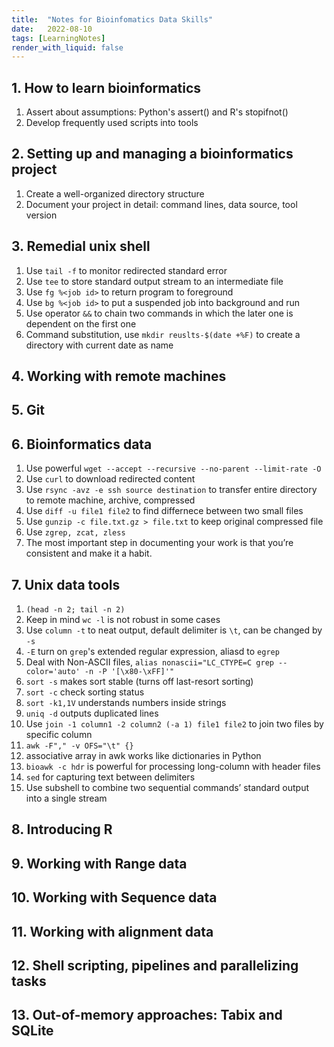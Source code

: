 ```yaml
---
title:  "Notes for Bioinfomatics Data Skills"
date:   2022-08-10
tags: [LearningNotes]
render_with_liquid: false
---
```


## 1. How to learn bioinformatics
1. Assert about assumptions: Python's assert() and R's stopifnot()
2. Develop frequently used scripts into tools

## 2. Setting up and managing a bioinformatics project
1. Create a well-organized directory structure
2. Document your project in detail: command lines, data source, tool version

## 3. Remedial unix shell
1. Use `tail -f` to monitor redirected standard error
2. Use `tee` to store standard output stream to an intermediate file
3. Use `fg %<job id>` to return program to foreground
4. Use `bg %<job id>` to put a suspended job into background and run
5. Use operator `&&` to chain two commands in which the later one is dependent on the first one
6. Command substitution, use `mkdir reuslts-$(date +%F)` to create a directory with current date as name

## 4. Working with remote machines

## 5. Git

## 6. Bioinformatics data
1. Use powerful `wget --accept --recursive --no-parent --limit-rate -O`
2. Use `curl` to download redirected content
3. Use `rsync -avz -e ssh source destination` to transfer entire directory to remote machine, archive, compressed
4. Use `diff -u file1 file2` to find differnece between two small files
5. Use `gunzip -c file.txt.gz > file.txt` to keep original compressed file
6. Use `zgrep, zcat, zless`
7. The most important step in documenting your work is that you’re consistent and make it a habit.

## 7. Unix data tools
1. `(head -n 2; tail -n 2)`
2. Keep in mind `wc -l` is not robust in some cases
3. Use `column -t` to neat output, default delimiter is `\t`, can be changed by `-s`
4. `-E` turn on `grep`'s extended regular expression, aliasd to `egrep`
5. Deal with Non-ASCII files, `alias nonascii="LC_CTYPE=C grep --color='auto' -n -P '[\x80-\xFF]'"`
6. `sort -s` makes sort stable (turns off last-resort sorting)
7. `sort -c` check sorting status
8. `sort -k1,1V` understands numbers inside strings
9. `uniq -d` outputs duplicated lines
10. Use `join -1 column1 -2 column2 (-a 1) file1 file2` to join two files by specific column
11. `awk -F"," -v OFS="\t" {}`
12. associative array in awk works like dictionaries in Python
13. `bioawk -c hdr` is powerful for processing long-column with header files
14. `sed` for capturing text between delimiters
15. Use subshell to combine two sequential commands’ standard output into a single stream


## 8. Introducing R
## 9. Working with Range data
## 10. Working with Sequence data
## 11. Working with alignment data
## 12. Shell scripting, pipelines and parallelizing tasks
## 13. Out-of-memory approaches: Tabix and SQLite